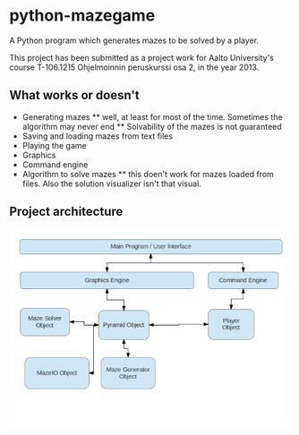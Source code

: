 # python-mazegame

A Python program which generates mazes to be solved by a player.

This project has been submitted as a project work for Aalto University's course T-106.1215 Ohjelmoinnin peruskurssi osa 2, in the year 2013.

## What works or doesn't

 * Generating mazes
 ** well, at least for most of the time. Sometimes the algorithm may never end
 ** Solvability of the mazes is not guaranteed
 * Saving and loading mazes from text files
 * Playing the game
 * Graphics
 * Command engine
 * Algorithm to solve mazes
 ** this doen't work for mazes loaded from files. Also the solution visualizer isn't that visual.

## Project architecture

![Class structure](class_diagram.png)